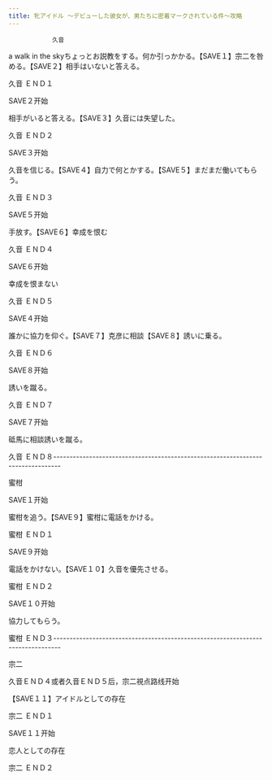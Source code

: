 ```yaml
---
title: 牝アイドル ～デビューした彼女が、男たちに密着マークされている件～攻略
---
```


                久音

a walk in the skyちょっとお説教をする。何か引っかかる。【SAVE１】宗二を咎める。【SAVE２】相手はいないと答える。

久音 ＥＮＤ１

SAVE２开始

相手がいると答える。【SAVE３】久音には失望した。

久音 ＥＮＤ２

SAVE３开始

久音を信じる。【SAVE４】自力で何とかする。【SAVE５】まだまだ働いてもらう。

久音 ＥＮＤ３

SAVE５开始

手放す。【SAVE６】幸成を恨む

久音 ＥＮＤ４

SAVE６开始

幸成を恨まない

久音 ＥＮＤ５

SAVE４开始

誰かに協力を仰ぐ。【SAVE７】克彦に相談【SAVE８】誘いに乗る。

久音 ＥＮＤ６

SAVE８开始

誘いを蹴る。

久音 ＥＮＤ７

SAVE７开始

砥馬に相談誘いを蹴る。

久音 ＥＮＤ８--------------------------------------------------------------------------------

蜜柑

SAVE１开始

蜜柑を追う。【SAVE９】蜜柑に電話をかける。

蜜柑 ＥＮＤ１

SAVE９开始

電話をかけない。【SAVE１０】久音を優先させる。

蜜柑 ＥＮＤ２

SAVE１０开始

協力してもらう。

蜜柑 ＥＮＤ３--------------------------------------------------------------------------------

宗二

久音ＥＮＤ４或者久音ＥＮＤ５后，宗二視点路线开始

【SAVE１１】アイドルとしての存在

宗二 ＥＮＤ１

SAVE１１开始

恋人としての存在

宗二 ＥＮＤ２
              
